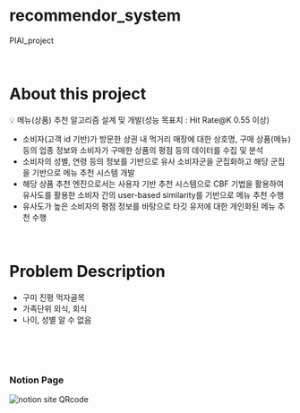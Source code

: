 # recommendor_system
PIAI_project

<br/>

# About this project

💡 메뉴(상품) 추천 알고리즘 설계 및 개발(성능 목표치 : Hit Rate@K 0.55 이상)
</aside>

- 소비자(고객 id 기반)가 방문한 상권 내 먹거리 매장에 대한 상호명, 구매 상품(메뉴) 등의 업종 정보와 소비자가 구매한 상품의 평점 등의 데이터를 수집 및 분석
- 소비자의 성별, 연령 등의 정보를 기반으로 유사 소비자군을 군집화하고 해당 군집을 기반으로 메뉴 추천 시스템 개발
- 해당 상품 추천 엔진으로서는 사용자 기반 추천 시스템으로 CBF 기법을 활용하여 유사도를 활용한 소비자 간의 user-based similarity를 기반으로 메뉴 추천 수행
- 유사도가 높은 소비자의 평점 정보를 바탕으로 타깃 유저에 대한 개인화된 메뉴 추천 수행

<br/>

# **Problem Description**

- 구미 진평 먹자골목
- 가족단위 외식, 회식
- 나이, 성별 알 수 없음

<br/>
<br/>
<br/>

### **Notion Page**
![notion site QRcode](https://user-images.githubusercontent.com/118980404/225178675-dd56cae1-07ed-46a6-9934-78ab45432910.png)

